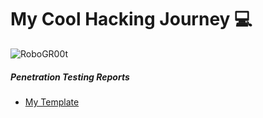 # My Cool Hacking Journey 💻

<script src="https://tryhackme.com/badge/1525203"></script>
![RoboGR00t](https://www.hackthebox.eu/badge/image/195814)
##### Penetration Testing Reports
- [My Template](ptr.md)
